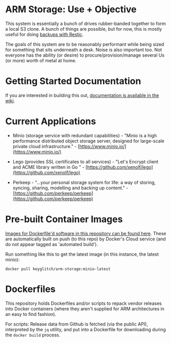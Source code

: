 # ARM Storage: Use + Objective

This system is essentially a bunch of drives rubber-banded together to form a local S3 clone. A bunch
of things are possible, but for now, this is mostly useful for doing [backups with Restic](https://docs.minio.io/docs/restic-with-minio).

The goals of this system are to be reasonably performant while being sized for something that sits underneath a desk. 
Noise is also important too. Not everyone has the ability (or desire) to procure/provision/manage several Us (or more) worth of metal at home.

# Getting Started Documentation

If you are interested in building this out, [documentation is available in the wiki](https://github.com/davidk/arm-storage/wiki).

# Current Applications

* Minio (storage service with redundant capabilities) - "Minio is a high performance distributed object storage server, designed for
large-scale private cloud infrastructure." - [https://www.minio.io/](https://www.minio.io/)

* Lego (provides SSL certificates to all services) - "Let's Encrypt client and ACME library written in Go " - [https://github.com/xenolf/lego](https://github.com/xenolf/lego)

* Perkeep - "...your personal storage system for life: a way of storing, syncing, sharing, modelling and backing up content." - [https://github.com/perkeep/perkeep](https://github.com/perkeep/perkeep)

# Pre-built Container Images

[Images for Dockerfile'd software in this repository can be found here](https://hub.docker.com/r/keyglitch/arm-storage/tags/). These are automatically built on push (to this repo) by Docker's Cloud service (and do not appear tagged as 'automated build').

Run something like this to get the latest image (in this instance, the latest minio):

    docker pull keyglitch/arm-storage:minio-latest

# Dockerfiles

This repository holds Dockerfiles and/or scripts to repack vendor releases into 
Docker containers (where they aren't supplied for ARM architectures in an easy 
to find fashion).

For scripts: Release data from Github is fetched (via the public API), 
interpreted by the `jq` utility, and put into a Dockerfile for downloading
during the `docker build` process.
